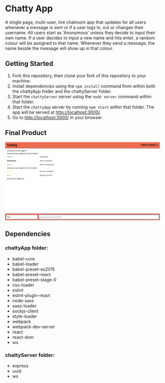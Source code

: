 # Chatty App

A single page, multi-user, live chatroom app that updates for all users whenever a message is sent or if a user logs in, out or changes their username.  All users start as 'Anonymous' unless they decide to input their own name.  If a user decides to input a new name and hits enter, a random colour will be assigned to that name.  Whenever they send a message, the name beside the message will show up in that colour.

## Getting Started

1. Fork this repository, then clone your fork of this repository to your machine.
2. Install dependencies using the `npm install` command from within both the chattyApp folder and the chattyServer folder.
3. Start the `chattyServer` server using the `node server` command within that folder.
4. Start the `chattyApp` server by running `npm start` within that folder.  The app will be served at <http://localhost:3000/>.
5. Go to <http://localhost:3000/> in your browser.

## Final Product

!["Screenshot of the app with some coversation"](https://github.com/gdavis111/chattyApp/blob/master/docs/examplechat.png?raw=true)


## Dependencies

### chattyApp folder:

* babel-core
* babel-loader
* babel-preset-es2015
* babel-preset-react
* babel-preset-stage-0
* css-loader
* eslint
* eslint-plugin-react
* node-sass
* sass-loader
* sockjs-client
* style-loader
* webpack
* webpack-dev-server
* react
* react-dom
* ws

### chattyServer folder:

* express
* uuid
* ws